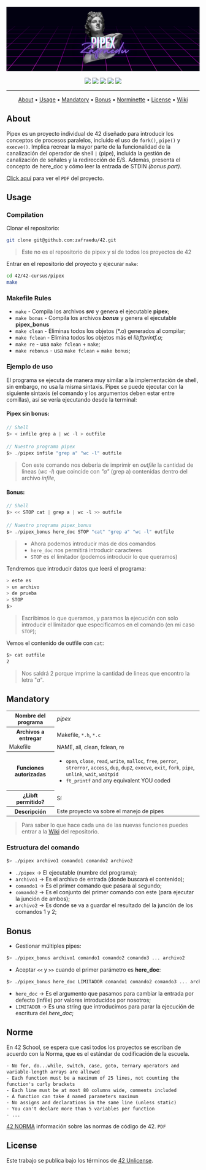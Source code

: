 ![header pipex](./public/header_pipex.png)

<div align="center">
	<img src="https://img.shields.io/badge/status-in process-success?color=%2300599C&style=flat" />
	<img src="https://img.shields.io/badge/score-...%20%2F%20100-success?color=%2300599C&style=flat" />
	<img src="https://img.shields.io/badge/evaluated-DD%20%2F%20MM%20%2F%20AAAA-success?color=%2300599C&style=flat" />
	<img src="https://img.shields.io/badge/C-00599C?style=flat&logo=c&logoColor=white" />
	<img src='https://img.shields.io/badge/Málaga-00599C?style=flat&logo=42&logoColor=white'/>
</div>

---

<p align="center">
	<a href="#about">About</a> •
	<a href="#usage">Usage</a> •
	<a href="#mandatory">Mandatory</a> •
	<a href="#bonus">Bonus</a> •
	<a href="#norme">Norminette</a> •
	<a href="#license">License</a> •
	<a href="https://github.com/zafraedu/42/wiki/pipex">Wiki</a>
</p>

## About
Pipex es un proyecto individual de 42 diseñado para introducir los conceptos de procesos paralelos, incluido el uso de `fork()`, `pipe()` y `execve()`.
Implica recrear la mayor parte de la funcionalidad de la canalización del operador de shell `|` (pipe),
incluida la gestión de canalización de señales y la redirección de E/S.
Además, presenta el concepto de here_doc y cómo leer la entrada de STDIN *(bonus part)*.

[Click aquí](./public/es_subject.pdf) para ver el `PDF` del proyecto.


## Usage
### Compilation
Clonar el repositorio:
```bash
git clone git@github.com:zafraedu/42.git
```
> Este no es el repositorio de pipex y sí de todos los proyectos de 42

Entrar en el repositorio del proyecto y ejecurar `make`:
```bash
cd 42/42-cursus/pipex
make
```

### Makefile Rules

- `make` - Compila los archivos ***src*** y genera el ejecutable **pipex**;
- `make bonus` - Compila los archivos ***bonus*** y genera el ejecutable **pipex_bonus**
- `make clean` - Eliminas todos los objetos (*.o) generados al compilar;
- `make fclean` - Elimina todos los objetos más el *libftprintf.a*;
- `make re` - usa `make fclean` + `make`;
- `make rebonus` - usa `make fclean` + `make bonus`;

### Ejemplo de uso
El programa se ejecuta de manera muy similar a la implementación de shell, sin embargo, no usa la misma sintaxis.
Pipex se puede ejecutar con la siguiente sintaxis (el comando y los argumentos deben estar entre comillas), así se vería ejecutando desde la terminal:

#### Pipex sin bonus:
```c
// Shell
$> < infile grep a | wc -l > outfile

// Nuestro programa pipex
$> ./pipex infile "grep a" "wc -l" outfile
```

> Con este comando nos debería de imprimir en *outfile* la cantidad de lineas (*wc -l*)
> que coincide con *"a"* (grep a) contenidas dentro del archivo *infile*,

#### Bonus:
```c
// Shell
$> << STOP cat | grep a | wc -l >> outfile

// Nuestro programa pipex_bonus
$> ./pipex_bonus here_doc STOP "cat" "grep a" "wc -l" outfile
```
>-  Ahora podemos introducir mas de dos comandos
>-  `here_doc` nos permitirá introducir caracteres
>- `STOP` es el limitador (podemos introducir lo que queramos)

Tendremos que introducir datos que leerá el programa:
```c
> este es
> un archivo
> de prueba
> STOP
$>
```
> Escribimos lo que queramos, y paramos la ejecución con solo introducir
> el limitador que especificamos en el comando (en mi caso `STOP`);


Vemos el contenido de outfile con `cat`:
```bash
$> cat outfile
2
```
> Nos saldrá 2 porque imprime la cantidad de lineas que encontro la letra "*a*".


## Mandatory

<table>
  <tr>
    <th>Nombre del programa</th>
    <td><i>pipex</i></td>
  </tr>
  <tr>
    <th>Archivos a entregar</th>
    <td>Makefile, <code>*.h</code>, <code>*.c</code></td>
  </tr>
  <tr>
    <td>Makefile</td>
    <td>NAME, all, clean, fclean, re</td>
  </tr>
  <tr>
    <th>Funciones autorizadas</th>
    <td>
      <ul>
        <li>
          <code>open</code>, <code>close</code>, <code>read</code>, <code>write</code>, <code>malloc</code>, 
          <code>free</code>, <code>perror</code>, <code>strerror</code>, <code>access</code>, <code>dup</code>, 
          <code>dup2</code>, <code>execve</code>, <code>exit</code>, <code>fork</code>, <code>pipe</code>, 
          <code>unlink</code>, <code>wait</code>, <code>waitpid</code>
        </li>
        <li><code>ft_printf</code> and any equivalent YOU coded</li>
      </ul>
    </td>
  </tr>
  <tr>
    <th>¿Libft permitido?</th>
    <td>Sí</td>
  </tr>
  <tr>
    <th>Descripción</th>
    <td>Este proyecto va sobre el manejo de pipes</td>
  </tr>
</table>

>Para saber lo que hace cada una de las nuevas funciones puedes entrar a la [Wiki](https://github.com/zafraedu/42/wiki/pipex) del repositorio.

### Estructura del comando
```bash
$> ./pipex archivo1 comando1 comando2 archivo2
```
- `./pipex` -> El ejecutable (numbre del programa);
- `archivo1` -> Es el archivo de entrada (donde buscará el contenido);
- `comando1` -> Es el primer comando que pasara al segundo;
- `comando2` -> Es el conjunto del primer comando con este (para ejecutar la junción de ambos);
- `archivo2` -> Es donde se va a guardar el resultado del la junción de los comandos 1 y 2;


## Bonus

- Gestionar múltiples pipes:
```bash
$> ./pipex_bonus archivo1 comando1 comando2 comando3 ... archivo2
```
- Aceptar `<<` y `>>` cuando el primer parámetro es **here_doc**:
```bash
$> ./pipex_bonus here_doc LIMITADOR comando1 comando2 comando3 ... archivo2
```
- `here_doc` -> Es el argumento que pasamos para cambiar la entrada por defecto (infile) por valores introducidos por nosotros;
- `LIMITADOR` -> Es una string que introducimos para parar la ejecución de escritura del *here_doc*;

## Norme
En 42 School, se espera que casi todos los proyectos se escriban de acuerdo con la Norma, que es el estándar de codificación de la escuela.
```
- No for, do...while, switch, case, goto, ternary operators and variable-length arrays are allowed
- Each function must be a maximum of 25 lines, not counting the function's curly brackets
- Each line must be at most 80 columns wide, comments included
- A function can take 4 named parameters maximum
- No assigns and declarations in the same line (unless static)
- You can't declare more than 5 variables per function
- ...
```
[42 NORMA](https://github.com/zafraedu/42/blob/master/public/es_norm.pdf) información sobre las normas de código de 42. `PDF`


## License
Este trabajo se publica bajo los términos de [42 Unlicense](https://github.com/zafraedu/42/blob/master/public/LICENSE).



